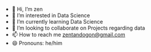 - 👋 Hi, I’m zen
- 👀 I’m interested in Data Science
- 🌱 I’m currently learning Data Science
- 💞️ I’m looking to collaborate on Projects regarding data
- 📫 How to reach me zentandogon@gmail.com
- 😄 Pronouns: he/him

<!---
zennvyy/zennvyy is a ✨ special ✨ repository because its `README.md` (this file) appears on your GitHub profile.
You can click the Preview link to take a look at your changes.
--->
